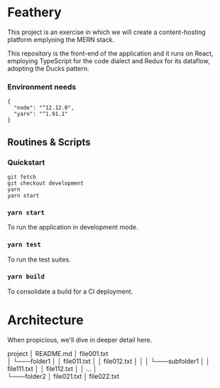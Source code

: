 # Feathery
This project is an exercise in which we will create a content-hosting platform emplyoing the MERN stack.

This repository is the front-end of the application and it runs on React, employing TypeScript for the code dialect and Redux for its dataflow, adopting the Ducks pattern.

### Environment needs
```
{
  "node": "^12.12.0",
  "yarn": "^1.91.1"
}
```

## Routines & Scripts

### Quickstart

```
git fetch
git checkout development
yarn
yarn start
```

### `yarn start`

To run the application in development mode.

### `yarn test` 

To run the test suites.

### `yarn build`

To consolidate a build for a CI deployment.

# Architecture

When propicious, we'll dive in deeper detail here.

project
│   README.md
│   file001.txt    
│
└───folder1
│   │   file011.txt
│   │   file012.txt
│   │
│   └───subfolder1
│       │   file111.txt
│       │   file112.txt
│       │   ...
│   
└───folder2
    │   file021.txt
    │   file022.txt
```
